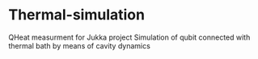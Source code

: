 # Thermal-simulation
QHeat measurment for Jukka project
Simulation of qubit connected with thermal bath by means of cavity dynamics
